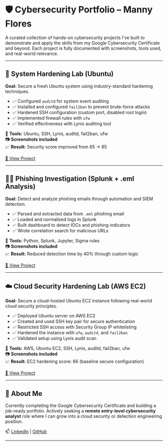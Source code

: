 # 🛡️ Cybersecurity Portfolio – Manny Flores

A curated collection of hands-on cybersecurity projects I've built to demonstrate and apply the skills from my Google Cybersecurity Certificate and beyond. Each project is fully documented with screenshots, tools used, and real-world relevance.

---

## 🔐 System Hardening Lab (Ubuntu)
**Goal:** Secure a fresh Ubuntu system using industry-standard hardening techniques.

- ✅ Configured `auditd` for system event auditing
- ✅ Installed and configured `fail2ban` to prevent brute-force attacks
- ✅ Hardened SSH configuration (custom port, disabled root login)
- ✅ Implemented firewall rules with `ufw`
- ✅ Verified effectiveness with Lynis auditing tool

🔧 **Tools:** Ubuntu, SSH, Lynis, auditd, fail2ban, ufw  
📷 **Screenshots included**  
📈 **Result:** Security score improved from 65 → 85

[🔗 View Project](https://github.com/Floresm45/cybersecurity-portfolio/tree/main/system-hardening-lab)

---

## 🕵️‍♂️ Phishing Investigation (Splunk + .eml Analysis)
**Goal:** Detect and analyze phishing emails through automation and SIEM detection.

- ✅ Parsed and extracted data from `.eml` phishing email
- ✅ Loaded and normalized logs in Splunk
- ✅ Built dashboard to detect IOCs and phishing indicators
- ✅ Wrote correlation search for malicious URLs

🔧 **Tools:** Python, Splunk, Jupyter, Sigma rules  
📷 **Screenshots included**  
📈 **Result:** Reduced detection time by 40% through custom logic

[🔗 View Project](https://github.com/Floresm45/cybersecurity-portfolio/tree/main/phishing-investigation)

---

## ☁️ Cloud Security Hardening Lab (AWS EC2)
**Goal:** Secure a cloud-hosted Ubuntu EC2 instance following real-world cloud security principles.

- ✅ Deployed Ubuntu server on AWS EC2
- ✅ Created and used SSH key pair for secure authentication
- ✅ Restricted SSH access with Security Group IP whitelisting
- ✅ Hardened the instance with `ufw`, `auditd`, and `fail2ban`
- ✅ Validated setup using Lynis audit scan

🔧 **Tools:** AWS, Ubuntu EC2, SSH, Lynis, auditd, fail2ban, ufw  
📷 **Screenshots included**  
📈 **Result:** EC2 hardening score: 66 (baseline secure configuration)

[🔗 View Project](https://github.com/Floresm45/Cloud-Security-Hardening-Lab)

---

## 📌 About Me
Currently completing the Google Cybersecurity Certificate and building a job-ready portfolio. Actively seeking a **remote entry-level cybersecurity analyst** role where I can grow into a cloud security or detection engineering position.

📫 [LinkedIn](https://www.linkedin.com/in/manuel-dj-flores/) | [GitHub](https://github.com/Floresm45/cybersecurity-portfolio)

---
